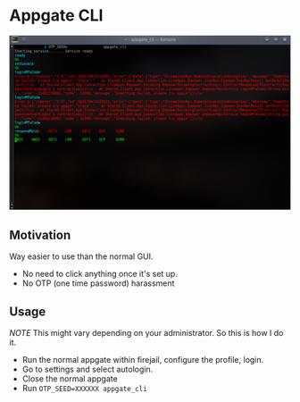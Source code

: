 Appgate CLI
===========

![terminal screenshot](doc/screenshot.png)

Motivation
----------

Way easier to use than the normal GUI.

* No need to click anything once it's set up.
* No OTP (one time password) harassment

Usage
-----

*NOTE* This might vary depending on your administrator. So this is how I do it.

* Run the normal appgate within firejail, configure the profile, login.
* Go to settings and select autologin.
* Close the normal appgate
* Run `OTP_SEED=XXXXXX appgate_cli`
